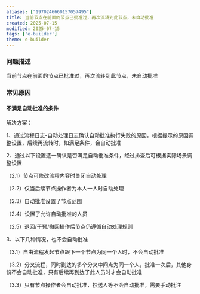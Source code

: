 ```yaml
---
aliases: ["1970246660157057495"]
title: 当前节点在前面的节点已批准过，再次流转到此节点，未自动批准
created: 2025-07-15
modified: 2025-07-15
tags: ['e-builder']
theme: e-builder
---
```


### 问题描述

当前节点在前面的节点已批准过，再次流转到此节点，未自动批准

### 常见原因

#### **不满足自动批准的条件**

解决方案：

1、通过流程日志-自动处理日志确认自动批准执行失败的原因，根据提示的原因调整设置，后续再流转时，如满足条件，会自动批准

2、通过以下设置逐一确认是否满足自动批准条件，经过排查后可根据实际场景调整设置

（2.1）节点可修改流程内容时关闭自动处理

（2.2）仅当后续节点操作者为本人一人时自动处理

（2.3）自动批准设置了节点范围

（2.4）设置了允许自动批准的人员

（2.5）退回/干预/撤回操作后节点仍遵循自动处理规则

3、以下几种情况，也不会自动批准

（3.1）自由流程发起节点跟下一个节点为同一个人时，不会自动批准

（3.2）分叉流程，同时到达的多个分叉中间点为同一个人，批准一次后，其他身份不会自动批准，只有后续再到达了此人员时才会自动批准

（3.3）只有节点操作者会自动批准，抄送人等不会自动批准，需要手动批注